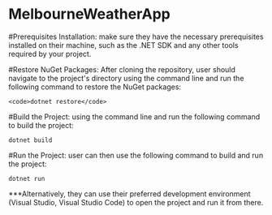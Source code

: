 # MelbourneWeatherApp

#Prerequisites Installation:
make sure they have the necessary prerequisites installed on their machine, such as the .NET SDK and any other tools required by your project.

#Restore NuGet Packages:
After cloning the repository, user should navigate to the project's directory using the command line and run the following command to restore the NuGet packages:

    <code>dotnet restore</code>

#Build the Project:
using the command line and run the following command to build the project:

   <code>dotnet build</code>

#Run the Project:
user can then use the following command to build and run the project:

  <code>dotnet run</code>

***Alternatively, they can use their preferred development environment (Visual Studio, Visual Studio Code) to open the project and run it from there.
